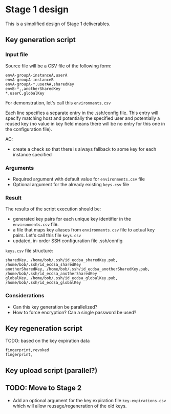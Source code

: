 # Stage 1 design

This is a simplified design of Stage 1 deliverables.

## Key generation script

### Input file

Source file will be a CSV file of the following form:

```
envA-groupA-instanceA,userA
envA-groupA-instanceB
envA-groupA-*,userAA,sharedKey
envB-*,,anotherSharedKey
*,userC,globalKey
```

For demonstration, let's call this `environments.csv`

Each line specifies a separate entry in the .ssh/config file.
This entry will specify matching host and potentially the specified user and potentially a reused key (no value in key field means there will be no entry for this one in the configuration file).

AC:
- create a check so that there is always fallback to some key for each instance specified

### Arguments

- Required argument with default value for `environments.csv` file
- Optional argument for the already existing `keys.csv` file

### Result 

The results of the script execution should be:
- generated key pairs for each unique key identifier in the `environments.csv` file. 
- a file that maps key aliases from `environments.csv` file to actual key pairs. Let's call this file `keys.csv` 
- updated, in-order SSH configuration file .ssh/config

`keys.csv` file structure:
```
sharedKey, /home/bob/.ssh/id_ecdsa_sharedKey.pub, /home/bob/.ssh/id_ecdsa_sharedKey
anotherSharedKey, /home/bob/.ssh/id_ecdsa_anotherSharedKey.pub, /home/bob/.ssh/id_ecdsa_anotherSharedKey
globalKey, /home/bob/.ssh/id_ecdsa_globalKey.pub, /home/bob/.ssh/id_ecdsa_globalKey
```

### Considerations

- Can this key generation be parallelized?
- How to force encryption? Can a single password be used?

## Key regeneration script

TODO: based on the key expiration data

```
fingerprint,revoked
fingerprint,

```

## Key upload script (parallel?)

## TODO: Move to Stage 2

 - Add an optional argument for the key expiration file `key-expirations.csv` which will allow reusage/regeneration of the old keys.